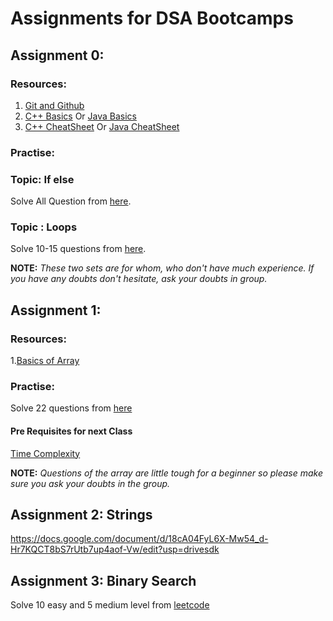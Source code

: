 # Assignments for DSA Bootcamps

## Assignment 0:

### Resources: 

1. [Git and Github](https://youtu.be/gwWKnnCMQ5c)
2. [C++ Basics](https://youtu.be/yGB9jhsEsr8) Or [Java Basics](https://youtu.be/aQatrXw0njs)
3. [C++ CheatSheet](https://www.codewithharry.com/blogpost/cpp-cheatsheet) Or [Java CheatSheet](https://www.codewithharry.com/blogpost/java-cheatsheet)

### Practise:
### Topic: If else

Solve All Question from [here](https://www.codesdope.com/practice/java-decide-if-or-else/).

### Topic : Loops

Solve 10-15 questions from [here](https://codeforwin.org/2015/06/for-do-while-loop-programming-exercises.html).


**NOTE:** *These two sets are for whom, who don't have much experience. If you have any doubts don't hesitate, ask your doubts in group.*

## Assignment 1:

### Resources:
1.[Basics of Array](https://www.youtube.com/watch?v=PyTK_g1l8V8)

### Practise:

Solve 22 questions from [here](https://codeforwin.org/2015/07/array-programming-exercises-and.html)

#### Pre Requisites for next Class

[Time Complexity](https://www.youtube.com/playlist?list=PL2_aWCzGMAwI9HK8YPVBjElbLbI3ufctn)

**NOTE:** *Questions of the array are little tough for a beginner so please make sure you ask your doubts in the group.*



## Assignment 2: Strings

https://docs.google.com/document/d/18cA04FyL6X-Mw54_d-Hr7KQCT8bS7rUtb7up4aof-Vw/edit?usp=drivesdk


## Assignment 3: Binary Search

Solve 10 easy and 5 medium level from [leetcode](https://leetcode.com/problemset/all/?topicSlugs=binary-search&page=1)
